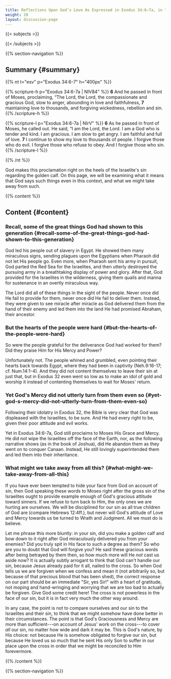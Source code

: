 ```yaml
---
title: Reflections Upon God’s Love As Expressed in Exodus 34:6–7a, in the Context of the Exodus Generation
weight: 20
layout: discussion-page
---
```


{{< subjects >}}

{{< /subjects >}}

{{% section-navigation %}}

## Summary {#summary}

{{% nt t="esv" p="Exodus 34:6-7" h="400px" %}}

{{% scripture-h p="Exodus 34:6-7a | NIV84" %}}
**6** And he passed in front of Moses, proclaiming, “The Lord, the Lord, the compassionate and gracious God, slow to anger, abounding in love and faithfulness, **7** maintaining love to thousands, and forgiving wickedness, rebellion and sin.
{{% /scripture-h %}}

{{% scripture-l p="Exodus 34:6-7a | NIrV" %}}
**6** As he passed in front of Moses, he called out. He said, “I am the Lord, the Lord. I am a God who is tender and kind. I am gracious. I am slow to get angry. I am faithful and full of love. **7** I continue to show my love to thousands of people. I forgive those who do evil. I forgive those who refuse to obey. And I forgive those who sin.
{{% /scripture-l %}}

{{% /nt %}}

God makes this proclamation right on the heels of the Israelite's sin regarding the golden calf. On this page, we will be examining what it means that God says such things even in this context, and what we might take away from such.

{{% content %}}

## Content {#content}

<!-- --- -->

### Recall, some of the great things God had shown to this generation {#recall-some-of-the-great-things-god-had-shown-to-this-generation}

God led his people out of slavery in Egypt. He showed them many miraculous signs, sending plagues upon the Egyptians when Pharaoh did not let His people go. Even more, when Pharaoh sent his army in pursuit, God parted the Red Sea for the Israelites, and then utterly destroyed the pursuing army in a breathtaking display of power and glory. After that, God provided for the Israelites in the wilderness, giving them quails and manna for sustenance in an overtly miraculous way.

The Lord did all of these things in the sight of the people. Never once did He fail to provide for them, never once did He fail to deliver them. Instead, they were given to see miracle after miracle as God delivered them from the hand of their enemy and led them into the land He had promised Abraham, their ancestor.

### But the hearts of the people were hard {#but-the-hearts-of-the-people-were-hard}

So were the people grateful for the deliverance God had worked for them? Did they praise Him for His Mercy and Power?

Unfortunately not. The people whined and grumbled, even pointing their hearts back towards Egypt, where they had been in captivity (Neh.9:16-17; cf. Num.14:1-4). And they did not content themselves to leave their sin at just that, but in Exodus 32 even went so low as to make an idol of gold and worship it instead of contenting themselves to wait for Moses' return.

### Yet God's Mercy did not utterly turn from them even so {#yet-god-s-mercy-did-not-utterly-turn-from-them-even-so}

Following their idolatry in Exodus 32, the Bible is very clear that God was displeased with the Israelites, to be sure. And He had every right to be, given their poor attitude and evil works.

Yet in Exodus 34:6-7a, God still proclaims to Moses His Grace and Mercy. He did not wipe the Israelites off the face of the Earth, nor, as the following narrative shows (as in the book of Joshua), did He abandon them as they went on to conquer Canaan. Instead, He still lovingly superintended them and led them into their inheritance.

### What might we take away from all this? {#what-might-we-take-away-from-all-this}

If you have ever been tempted to hide your face from God on account of sin, then God speaking these words to Moses right after the gross sin of the Israelites ought to provide example enough of God's gracious attitude toward sinners. If we refuse to turn back to Him, the only ones we are hurting are ourselves. We will be disciplined for our sin as all true children of God are (compare Hebrews 12:4ff.), but never will God's attitude of Love and Mercy towards us be turned to Wrath and Judgment. All we must do is believe.

Let me phrase this more bluntly: in your sin, did you make a golden calf and bow down to it right after God miraculously delivered you from your enemies? Did you truly spit in His face to such a degree as them? So who are you to doubt that God will forgive you? He said these gracious words after being betrayed by them then, so how much more will He *not* cast us aside now? It is actually subtly arrogant to think that God can't handle our sin, because Jesus already paid for it all, nailed to the cross. So when God tells us we are forgiven when we confess and mean it (not arbitrarily so, but because of that precious blood that has been shed), the correct response on our part should be an immediate "Sir, yes Sir!" with a heart of gratitude, not moping and hand-wringing and worrying that we are too bad to actually be forgiven. Give God some credit here! The cross is not powerless in the face of our sin, but it is in fact very much the other way around.

In any case, the point is not to compare ourselves and our sin to the Israelites and their sin, to think that we might somehow have done better in their circumstances. The point is that God's Graciousness and Mercy are more than sufficient---on account of Jesus' work on the cross---to cover *all* our sin, no matter how wide and dark it may be. This is God's nature, by His choice: not because He is somehow obligated to forgive our sin, but because He loved us so much that he sent His only Son to suffer in our place upon the cross in order that we might be reconciled to Him forevermore.

{{% /content %}}

{{% section-navigation %}}